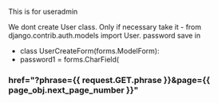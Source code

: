 This is for useradmin

We dont create User class. Only if necessary take it - from django.contrib.auth.models import User.
password save in 
* class UserCreateForm(forms.ModelForm):
*    password1 = forms.CharField(

### href="?phrase={{ request.GET.phrase }}&page={{ page_obj.next_page_number }}"
